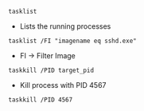 
`tasklist`
- Lists the running processes

`tasklist /FI "imagename eq sshd.exe"`
- FI -> Filter Image

`taskkill /PID target_pid`
- Kill process with PID 4567

`taskkill /PID 4567`
